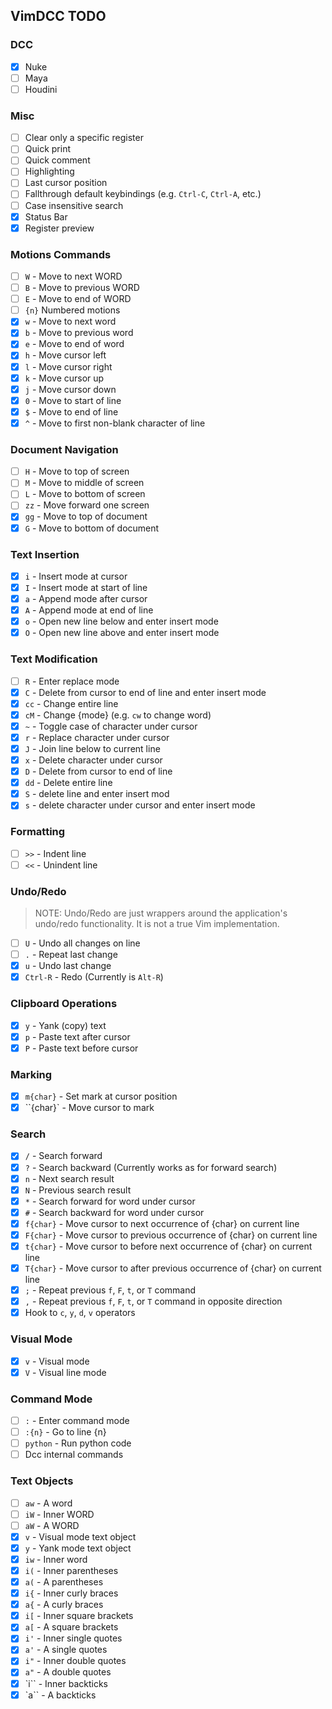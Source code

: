 ## VimDCC TODO

### DCC

- [x] Nuke
- [ ] Maya
- [ ] Houdini

### Misc
- [ ] Clear only a specific register
- [ ] Quick print
- [ ] Quick comment
- [ ] Highlighting
- [ ] Last cursor position
- [ ] Fallthrough default keybindings (e.g. `Ctrl-C`, `Ctrl-A`, etc.)
- [ ] Case insensitive search
- [x] Status Bar
- [x] Register preview

### Motions Commands
- [ ] `W` - Move to next WORD
- [ ] `B` - Move to previous WORD
- [ ] `E` - Move to end of WORD
- [ ] `{n}` Numbered motions
- [x] `w` - Move to next word
- [x] `b` - Move to previous word
- [x] `e` - Move to end of word
- [x] `h` - Move cursor left
- [x] `l` - Move cursor right
- [x] `k` - Move cursor up
- [x] `j` - Move cursor down
- [x] `0` - Move to start of line
- [x] `$` - Move to end of line
- [x] `^` - Move to first non-blank character of line

### Document Navigation
- [ ] `H` - Move to top of screen
- [ ] `M` - Move to middle of screen
- [ ] `L` - Move to bottom of screen
- [ ] `zz` - Move forward one screen
- [x] `gg` - Move to top of document
- [x] `G` - Move to bottom of document

### Text Insertion
- [x] `i` - Insert mode at cursor
- [x] `I` - Insert mode at start of line
- [x] `a` - Append mode after cursor
- [x] `A` - Append mode at end of line
- [x] `o` - Open new line below and enter insert mode
- [x] `O` - Open new line above and enter insert mode

### Text Modification
- [ ] `R` - Enter replace mode
- [x] `C` - Delete from cursor to end of line and enter insert mode
- [x] `cc` - Change entire line
- [x] `cM` - Change {mode} (e.g. `cw` to change word)
- [x] `~` - Toggle case of character under cursor
- [x] `r` - Replace character under cursor
- [x] `J` - Join line below to current line
- [x] `x` - Delete character under cursor
- [x] `D` - Delete from cursor to end of line
- [x] `dd` - Delete entire line
- [x] `S` - delete line and enter insert mod
- [x] `s` - delete character under cursor and enter insert mode

### Formatting
- [ ] `>>` - Indent line
- [ ] `<<` - Unindent line

### Undo/Redo

> NOTE: Undo/Redo are just wrappers around the application's undo/redo functionality. It is not a true Vim implementation.

- [ ] `U` - Undo all changes on line
- [ ] `.` - Repeat last change
- [x] `u` - Undo last change
- [x] `Ctrl-R` - Redo (Currently is `Alt-R`)

### Clipboard Operations
- [x] `y` - Yank (copy) text
- [x] `p` - Paste text after cursor
- [x] `P` - Paste text before cursor

### Marking
- [x] `m{char}` - Set mark at cursor position
- [x] ``{char}` - Move cursor to mark

### Search
- [x] `/` - Search forward
- [x] `?` - Search backward (Currently works as for forward search)
- [x] `n` - Next search result
- [x] `N` - Previous search result
- [x] `*` - Search forward for word under cursor
- [x] `#` - Search backward for word under cursor
- [x] `f{char}` - Move cursor to next occurrence of {char} on current line
- [x] `F{char}` - Move cursor to previous occurrence of {char} on current line
- [x] `t{char}` - Move cursor to before next occurrence of {char} on current line
- [x] `T{char}` - Move cursor to after previous occurrence of {char} on current line
- [x] `;` - Repeat previous `f`, `F`, `t`, or `T` command
- [x] `,` - Repeat previous `f`, `F`, `t`, or `T` command in opposite direction
- [x] Hook to `c`, `y`, `d`, `v` operators

### Visual Mode
- [x] `v` - Visual mode
- [x] `V` - Visual line mode

### Command Mode
- [ ] `:` - Enter command mode
- [ ] `:{n}` - Go to line {n}
- [ ] `python` - Run python code
- [ ] Dcc internal commands

### Text Objects

- [ ] `aw` - A word
- [ ] `iW` - Inner WORD
- [ ] `aW` - A WORD
- [x] `v` - Visual mode text object
- [x] `y` - Yank mode text object
- [x] `iw` - Inner word
- [x] `i(` - Inner parentheses
- [x] `a(` - A parentheses
- [x] `i{` - Inner curly braces
- [x] `a{` - A curly braces
- [x] `i[` - Inner square brackets
- [x] `a[` - A square brackets
- [x] `i'` - Inner single quotes
- [x] `a'` - A single quotes
- [x] `i"` - Inner double quotes
- [x] `a"` - A double quotes
- [x] `i\`` - Inner backticks
- [x] `a\`` - A backticks
